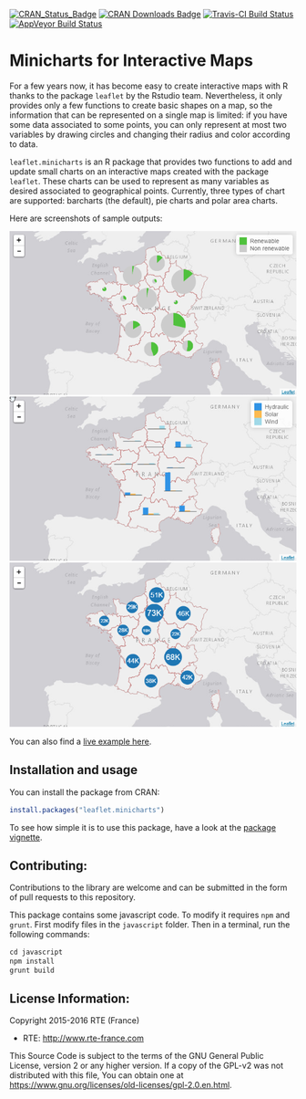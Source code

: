 [![CRAN_Status_Badge](http://www.r-pkg.org/badges/version/leaflet.minicharts)](https://cran.r-project.org/package=leaflet.minicharts)
[![CRAN Downloads Badge](https://cranlogs.r-pkg.org/badges/leaflet.minicharts)](http://cran.r-project.org/package=leaflet.minicharts)
[![Travis-CI Build Status](https://travis-ci.org/rte-antares-rpackage/leaflet.minicharts.svg?branch=master)](https://travis-ci.org/rte-antares-rpackage/leaflet.minicharts)
[![AppVeyor Build Status](https://ci.appveyor.com/api/projects/status/github/rte-antares-rpackage/leaflet.minicharts?branch=master&svg=true)](https://ci.appveyor.com/project/rte-antares-rpackage/leaflet-minicharts)

# Minicharts for Interactive Maps

For a few years now, it has become easy to create interactive maps with R thanks to the package `leaflet` by the Rstudio team. Nevertheless, it only provides only a few functions to create basic shapes on a map, so the information that can be represented on a single map is limited: if you have some data associated to some points, you can only represent at most two variables by drawing circles and changing their radius and color according to data.

`leaflet.minicharts` is an R package that provides two functions to add and update small charts on an interactive maps created with the package `leaflet`. These charts can be used to represent as many variables as desired associated to geographical points. Currently, three types of chart are supported: barcharts (the default), pie charts and polar area charts.

Here are screenshots of sample outputs:

![](vignettes/piecharts.png)
![](vignettes/barcharts.png)
![](vignettes/bubblecharts.png)

You can also find a [live example here](https://francoisguillem.shinyapps.io/shiny-demo/).

## Installation and usage

You can install the package from CRAN:

```r
install.packages("leaflet.minicharts")
```

To see how simple it is to use this package, have a look at the [package vignette](https://cran.r-project.org/web/packages/leaflet.minicharts/vignettes/introduction.html).

## Contributing:

Contributions to the library are welcome and can be submitted in the form of pull requests to this repository.

This package contains some javascript code. To modify it requires `npm` and `grunt`. First modify files in the `javascript` folder. Then in a terminal, run the following commands:

```
cd javascript
npm install
grunt build
```

## License Information:

Copyright 2015-2016 RTE (France)

* RTE: http://www.rte-france.com

This Source Code is subject to the terms of the GNU General Public License, version 2 or any higher version. If a copy of the GPL-v2 was not distributed with this file, You can obtain one at https://www.gnu.org/licenses/old-licenses/gpl-2.0.en.html.
